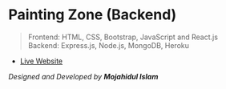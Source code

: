 # Painting Zone (Backend)

>Frontend: HTML, CSS, Bootstrap, JavaScript and React.js    
>Backend: Express.js, Node.js, MongoDB, Heroku

* [Live Website](https://painting-zone.web.app/ "Homepage")

_Designed and Developed by **Mojahidul Islam**_
